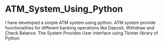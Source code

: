 # ATM_System_Using_Python
I have developed a simple ATM system using python. ATM system provide functionalities for different banking operations like Deposit, Withdraw and Check Balance.
The System Provides User interface using Tkinter library of Python
